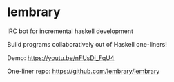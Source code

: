 # lembrary
IRC bot for incremental haskell development

Build programs collaboratively out of Haskell one-liners!

Demo: https://youtu.be/nFUsDi_FqU4

One-liner repo: https://github.com/lembrary/lembrary
